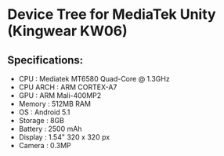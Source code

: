 Device Tree for MediaTek Unity (Kingwear KW06)
===============================================

Specifications:
--------------
- CPU      : Mediatek MT6580 Quad-Core @ 1.3GHz
- CPU ARCH : ARM CORTEX-A7
- GPU      : ARM Mali-400MP2
- Memory   : 512MB RAM
- OS       : Android 5.1
- Storage  : 8GB
- Battery  : 2500 mAh
- Display  : 1.54" 320 x 320 px
- Camera   : 0.3MP